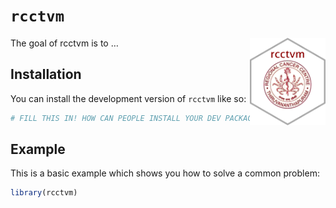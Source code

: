 # `rcctvm`

<!-- Logo in top-right corner -->
<img src="man/figures/hexsticker.png" align="right" height="140" />

The goal of rcctvm is to …

## Installation

You can install the development version of `rcctvm` like so:

``` r
# FILL THIS IN! HOW CAN PEOPLE INSTALL YOUR DEV PACKAGE?
```

## Example

This is a basic example which shows you how to solve a common problem:

``` r
library(rcctvm)
```
